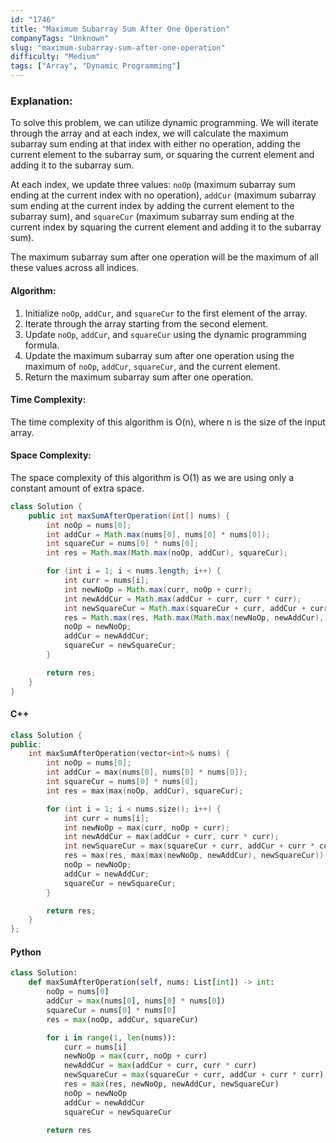 ```yaml
---
id: "1746"
title: "Maximum Subarray Sum After One Operation"
companyTags: "Unknown"
slug: "maximum-subarray-sum-after-one-operation"
difficulty: "Medium"
tags: ["Array", "Dynamic Programming"]
---
```


### Explanation:
To solve this problem, we can utilize dynamic programming. We will iterate through the array and at each index, we will calculate the maximum subarray sum ending at that index with either no operation, adding the current element to the subarray sum, or squaring the current element and adding it to the subarray sum.

At each index, we update three values: `noOp` (maximum subarray sum ending at the current index with no operation), `addCur` (maximum subarray sum ending at the current index by adding the current element to the subarray sum), and `squareCur` (maximum subarray sum ending at the current index by squaring the current element and adding it to the subarray sum).

The maximum subarray sum after one operation will be the maximum of all these values across all indices.

#### Algorithm:
1. Initialize `noOp`, `addCur`, and `squareCur` to the first element of the array.
2. Iterate through the array starting from the second element.
3. Update `noOp`, `addCur`, and `squareCur` using the dynamic programming formula.
4. Update the maximum subarray sum after one operation using the maximum of `noOp`, `addCur`, `squareCur`, and the current element.
5. Return the maximum subarray sum after one operation.

#### Time Complexity:
The time complexity of this algorithm is O(n), where n is the size of the input array.

#### Space Complexity:
The space complexity of this algorithm is O(1) as we are using only a constant amount of extra space.

```java
class Solution {
    public int maxSumAfterOperation(int[] nums) {
        int noOp = nums[0];
        int addCur = Math.max(nums[0], nums[0] * nums[0]);
        int squareCur = nums[0] * nums[0];
        int res = Math.max(Math.max(noOp, addCur), squareCur);

        for (int i = 1; i < nums.length; i++) {
            int curr = nums[i];
            int newNoOp = Math.max(curr, noOp + curr);
            int newAddCur = Math.max(addCur + curr, curr * curr);
            int newSquareCur = Math.max(squareCur + curr, addCur + curr * curr);
            res = Math.max(res, Math.max(Math.max(newNoOp, newAddCur), newSquareCur));
            noOp = newNoOp;
            addCur = newAddCur;
            squareCur = newSquareCur;
        }

        return res;
    }
}
```

#### C++
```cpp
class Solution {
public:
    int maxSumAfterOperation(vector<int>& nums) {
        int noOp = nums[0];
        int addCur = max(nums[0], nums[0] * nums[0]);
        int squareCur = nums[0] * nums[0];
        int res = max(max(noOp, addCur), squareCur);

        for (int i = 1; i < nums.size(); i++) {
            int curr = nums[i];
            int newNoOp = max(curr, noOp + curr);
            int newAddCur = max(addCur + curr, curr * curr);
            int newSquareCur = max(squareCur + curr, addCur + curr * curr);
            res = max(res, max(max(newNoOp, newAddCur), newSquareCur));
            noOp = newNoOp;
            addCur = newAddCur;
            squareCur = newSquareCur;
        }

        return res;
    }
};
```

#### Python
```python
class Solution:
    def maxSumAfterOperation(self, nums: List[int]) -> int:
        noOp = nums[0]
        addCur = max(nums[0], nums[0] * nums[0])
        squareCur = nums[0] * nums[0]
        res = max(noOp, addCur, squareCur)

        for i in range(1, len(nums)):
            curr = nums[i]
            newNoOp = max(curr, noOp + curr)
            newAddCur = max(addCur + curr, curr * curr)
            newSquareCur = max(squareCur + curr, addCur + curr * curr)
            res = max(res, newNoOp, newAddCur, newSquareCur)
            noOp = newNoOp
            addCur = newAddCur
            squareCur = newSquareCur

        return res
```